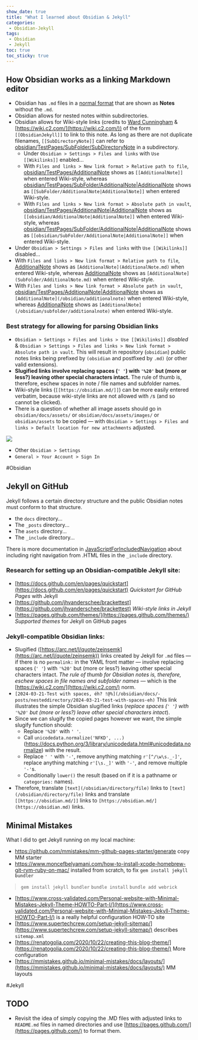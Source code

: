 ```yaml
---
show_date: true
title: "What I learned about Obsidian & Jekyll"
categories:
 - Obsidian-Jekyll
tags:
 - Obsidian
 - Jekyll
toc: true
toc_sticky: true
---
```

## How Obsidian works as a linking Markdown editor

- Obsidian has `.md` files in a [normal format](https://www.markdownguide.org/tools/obsidian/) that are shown as **Notes** without the `.md`.
- Obsidian allows for nested notes within subdirectories.
- Obsidian allows for Wiki-style links (credits to [Ward Cunningham](https://en.wikipedia.org/wiki/Ward_Cunningham) & [https://wiki.c2.com/](https://wiki.c2.com/)) of the form `[[ObsidianJekyll]]` to link to this note. As long as there are not duplicate filenames, `[[SubDirectoryNote]]` can refer to [obsidian/TestPages/SubFolder/SubDirectoryNote](obsidian/TestPages/SubFolder/SubDirectoryNote) in a subdirectory.
  - Under `Obsidian > Settings > Files and links` with `Use [[Wikilinks]]` enabled...
   - With `Files and links > New link format > Relative path to file`, [obsidian/TestPages/AdditionalNote](obsidian/TestPages/AdditionalNote) shows as `[[AdditionalNote]]` when entered Wiki-style, whereas [obsidian/TestPages/SubFolder/AdditionalNote|AdditionalNote](obsidian/TestPages/SubFolder/AdditionalNote|AdditionalNote) shows as `[[SubFolder/AdditionalNote|AdditionalNote]]` when entered Wiki-style.
   - With `Files and links > New link format > Absolute path in vault`, [obsidian/TestPages/AdditionalNote|AdditionalNote](obsidian/TestPages/AdditionalNote|AdditionalNote) shows as `[[obsidian/AdditionalNote|AdditionalNote]]` when entered Wiki-style, whereas [obsidian/TestPages/SubFolder/AdditionalNote|AdditionalNote](obsidian/TestPages/SubFolder/AdditionalNote|AdditionalNote) shows as `[[obsidian/SubFolder/AdditionalNote|AdditionalNote]]` when entered Wiki-style.
 - Under `Obsidian > Settings > Files and links` with `Use [[Wikilinks]]` disabled...
  - With `Files and links > New link format > Relative path to file`, [AdditionalNote](/obsidian/testpages/additionalnote) shows as `[AdditionalNote](AdditionalNote.md)` when entered Wiki-style, whereas [AdditionalNote](/obsidian/testpages/subfolder/additionalnote) shows as `[AdditionalNote](SubFolder/AdditionalNote.md)` when entered Wiki-style.
  - With `Files and links > New link format > Absolute path in vault`, [obsidian/TestPages/AdditionalNote|AdditionalNote](obsidian/TestPages/AdditionalNote|AdditionalNote) shows as `[AdditionalNote](/obsidian/additionalnote)` when entered Wiki-style, whereas [AdditionalNote](/obsidian/testpages/subfolder/additionalnote) shows as `[AdditionalNote](/obsidian/subfolder/additionalnote)` when entered Wiki-style.

### Best strategy for allowing for parsing Obsidian links

- `Obsidian > Settings > Files and links > Use [[Wikilinks]]` *disabled* & `Obsidian > Settings > Files and links > New link format > Absolute path in vault`. This will result in repository (`obsidian`) public notes links being prefixed by `(obsidian` and postfixed by `.md)` (or other valid extensions).
- **Slugified links involve replacing spaces (`' '`) with `'%20'` but (more or less?) leaving other special characters intact.** The rule of thumb is, therefore, eschew spaces in note / file names and subfolder names.
- Wiki-style links (`[[https://obsidian.md/]]`)  can be more easily entered verbatim, because wiki-style links are not allowed with `/`s (and so cannot be clicked).
- There is a question of whether all image assets should go in `obsidian/docs/assets/` or `obsidian/docs/assets/images/` or `obsidian/assets` to be copied — with `Obsidian > Settings > Files and links > Default location for new attachments` adjusted.

![](/obsidian/assets/obsidian/pasted-image-20240324105650.png)

- Other `Obsidian > Settings`
 - `General > Your Account > Sign In`

#Obsidian

## Jekyll on GitHub

Jekyll follows a certain directory structure and the public Obsidian notes must conform to that structure.

- the `docs` directory...
- The `_posts` directory...
- The `asets` directory...
- The `_include` directory...

There is more documentation in [JavaScriptForIncludedNavigation](/obsidian/obsidian-jekyll/javascriptforincludednavigation) about including right navigation from .HTML files in the `_include` directory.

### Research for setting up an Obsidian-compatible Jekyll site:

- [https://docs.github.com/en/pages/quickstart](https://docs.github.com/en/pages/quickstart) *Quickstart for GitHub Pages* with Jekyll
- [https://github.com/jhvanderschee/brackettest](https://github.com/jhvanderschee/brackettest) *Wiki-style links in Jekyll*
- [https://pages.github.com/themes/](https://pages.github.com/themes/) *Supported themes* for Jekyll on GitHub pages

### Jekyll-compatible Obsidian links:

- Slugified ([https://arc.net/l/quote/zeinsemk](https://arc.net/l/quote/zeinsemk)) links created by Jekyll for `.md` files — if there is no `permalink:` in the YAML front matter — involve replacing spaces (`' '`) with `'%20'` but (more or less?) leaving other special characters intact. *The rule of thumb for Obsidian notes is, therefore, eschew spaces in file names and subfolder names* &mdash; which is the [https://wiki.c2.com/](https://wiki.c2.com/) norm.
- `[2024-03-21-Test with spaces, éh? !@%](/obsidian/docs/-posts/nesteddirectory/2024-03-21-test-with-spaces-eh)` This link illustrates the simple Obsidian slugified links (*replace spaces (`' '`) with `'%20'` but (more or less?) leave other special characters intact*).
- Since we can slugify the copied pages however we want, the simple slugify function should:
   - Replace `'%20'` with `' '`.
   - Call `unicodedata.normalize('NFKD', ...)` (https://docs.python.org/3/library/unicodedata.html#unicodedata.normalize) with the result.
   - Replace `' '` with `'-'`, remove anything matching `r'[^/\w\s._-]'`, replace anything matching `r'[\s._]'` with `'-'`, and remove multiple `'-'`s.
   - Conditionally `lower()` the result (based on if it is a pathname or `categories:`  names).
- Therefore, translate `[text](/obsidian/directory/file)` links to `[text](/obsidian/directory/file)` links and translate `[[https://obsidian.md/]]` links to `[https://obsidian.md/](https://obsidian.md)` links.

## Minimal Mistakes

What I did to get Jekyll running on my local machine:

- https://github.com/mmistakes/mm-github-pages-starter/generate copy MM starter
- https://www.moncefbelyamani.com/how-to-install-xcode-homebrew-git-rvm-ruby-on-mac/ installed from scratch, to fix `gem install jekyll bundler`

> `gem install jekyll bundler`
> `bundle install`
> `bundle add webrick`

- [https://www.cross-validated.com/Personal-website-with-Minimal-Mistakes-Jekyll-Theme-HOWTO-Part-I/](https://www.cross-validated.com/Personal-website-with-Minimal-Mistakes-Jekyll-Theme-HOWTO-Part-I/) is a really helpful configuration HOW-TO site
- [https://www.supertechcrew.com/setup-jekyll-sitemap/](https://www.supertechcrew.com/setup-jekyll-sitemap/) describes `sitemap.xml`
- [https://renatogolia.com/2020/10/22/creating-this-blog-theme/](https://renatogolia.com/2020/10/22/creating-this-blog-theme/) More configuration
- [https://mmistakes.github.io/minimal-mistakes/docs/layouts/](https://mmistakes.github.io/minimal-mistakes/docs/layouts/) MM layouts

#Jekyll

## TODO

- Revisit the idea of simply copying the .MD files with adjusted links to `README.md` files in named directories and use [https://pages.github.com/](https://pages.github.com/) to format them.

<!-- Modified 2024-03-29:00:43:27 -->
